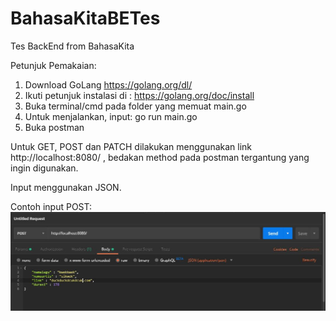 # BahasaKitaBETes
Tes BackEnd from BahasaKita

Petunjuk Pemakaian:
1. Download GoLang https://golang.org/dl/
2. Ikuti petunjuk instalasi di : https://golang.org/doc/install
3. Buka terminal/cmd pada folder yang memuat main.go
4. Untuk menjalankan, input: go run main.go
5. Buka postman

Untuk GET, POST dan PATCH dilakukan menggunakan link http://localhost:8080/ , bedakan method pada postman tergantung yang ingin digunakan.

Input menggunakan JSON.

Contoh input POST:
![alt text](https://github.com/Harits514/BahasaKitaBETes/blob/master/HowToUseImage/HowToPOST.JPG)
